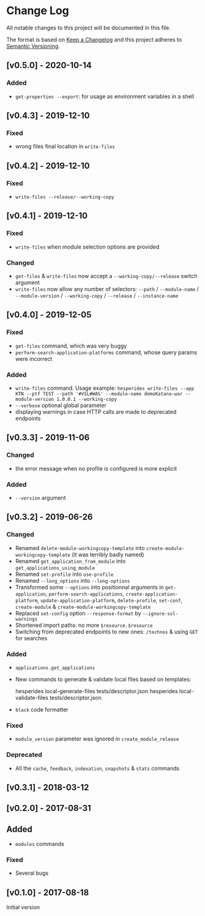 # Change Log
All notable changes to this project will be documented in this file.

The format is based on [Keep a Changelog](http://keepachangelog.com/)
and this project adheres to [Semantic Versioning](http://semver.org/).

## [v0.5.0] - 2020-10-14
### Added
- `get-properties --export`: for usage as environment variables in a shell

## [v0.4.3] - 2019-12-10
### Fixed
- wrong files final location in `write-files`

## [v0.4.2] - 2019-12-10
### Fixed
- `write-files --release/--working-copy`

## [v0.4.1] - 2019-12-10
### Fixed
- `write-files` when module selection options are provided

### Changed
- `get-files` & `write-files` now accept a `--working-copy/--release` switch argument
- `write-files` now allow any number of selectors: `--path` / `--module-name` / `--module-version` / `--working-copy` / `--release` / `--instance-name`

## [v0.4.0] - 2019-12-05
### Fixed
- `get-files` command, which was very buggy
- `perform-search-application-platforms` command, whose query params were incorrect

### Added
- `write-files` command.
Usage example: `hesperides write-files --app KTN --ptf TEST --path '#VSL#WAS' --module-name demoKatana-war --module-version 1.0.0.1 --working-copy`
- `--verbose` optional global parameter
- displaying warnings in case HTTP calls are made to deprecated endpoints


## [v0.3.3] - 2019-11-06
### Changed
- the error message when no profile is configured is more explicit

### Added
- `--version` argument


## [v0.3.2] - 2019-06-26
### Changed
- Renamed `delete-module-workingcopy-template` into `create-module-workingcopy-template` (it was terribly badly named)
- Renamed `get_application_from_module` into `get_applications_using_module`
- Renamed `set-profile` into `use-profile`
- Renamed `--long_options` into `--long-options`
- Transformed some `--options` into positionnal arguments in `get-application`, `perform-search-applications`,
`create-application-platform`, `update-application-platform`, `delete-profile`, `set-conf`, `create-module` & `create-module-workingcopy-template`
- Replaced `set-config` option `--response-format` by `--ignore-ssl-warnings`
- Shortened import paths: no more `$resource.$resource`
- Switching from deprecated endpoints to new ones: `/technos` & using `GET` for searches

### Added
- `applications.get_applications`
- New commands to generate & validate local files based on templates:

    hesperides local-generate-files tests/descriptor.json
    hesperides local-validate-files tests/descriptor.json

- `black` code formatter

### Fixed
- `module_version` parameter was ignored in `create_module_release`

### Deprecated
- All the `cache`, `feedback`, `indexation`, `snapshots` & `stats` commands


## [v0.3.1] - 2018-03-12


## [v0.2.0] - 2017-08-31
## Added
- `modules` commands

### Fixed
- Several bugs


## [v0.1.0] - 2017-08-18
Initial version

